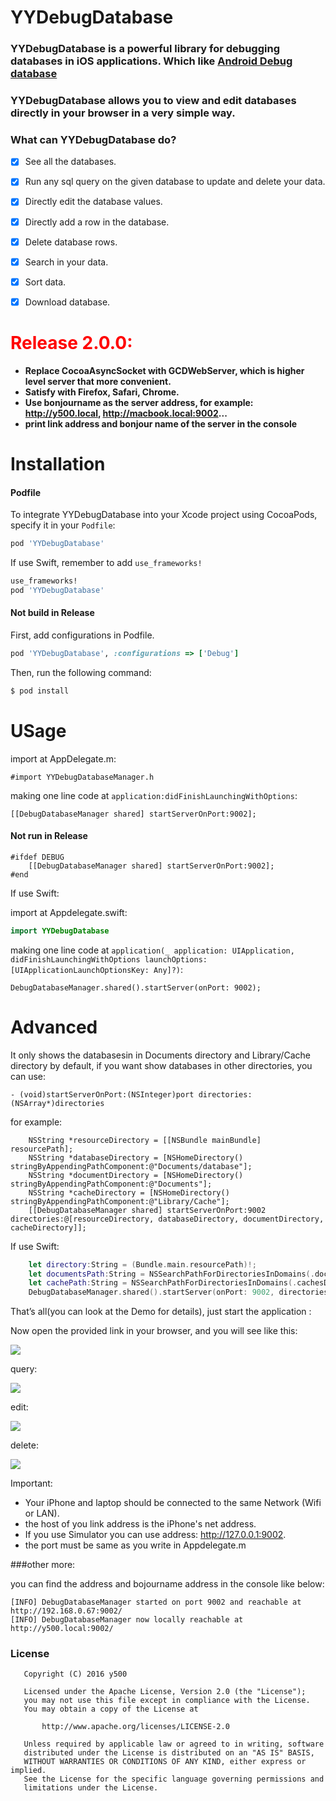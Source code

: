 # YYDebugDatabase

### YYDebugDatabase is a powerful library for debugging databases in iOS applications. Which like [Android Debug database](https://github.com/amitshekhariitbhu/Android-Debug-Database)

### YYDebugDatabase allows you to view and edit databases directly in your browser in a very simple way.

### What can YYDebugDatabase do?
- [x] See all the databases.
- [x] Run any sql query on the given database to update and delete your data.
- [x] Directly edit the database values.
- [x] Directly add a row in the database.
- [x] Delete database rows.
- [x] Search in your data.
- [x] Sort data.
- [x] Download database.


# <span style="color:red">Release 2.0.0:</span>
* **Replace CocoaAsyncSocket with GCDWebServer, which is higher level server that more convenient.**
* **Satisfy with Firefox, Safari, Chrome.**
* **Use bonjourname as the server address, for example: http://y500.local, http://macbook.local:9002...**
* **print link address and bonjour name of the server in the console**


# Installation

#### Podfile

To integrate YYDebugDatabase into your Xcode project using CocoaPods, specify it in your `Podfile`:

```ruby
pod 'YYDebugDatabase'
```

If use Swift, remember to add `use_frameworks!`

```ruby
use_frameworks!
pod 'YYDebugDatabase'
```

#### Not build in Release

First, add configurations in Podfile.

```ruby
pod 'YYDebugDatabase', :configurations => ['Debug']
```


Then, run the following command:

```bash
$ pod install
```

# USage

import at AppDelegate.m:

```objc
#import YYDebugDatabaseManager.h
```

making one line code at `application:didFinishLaunchingWithOptions`:

```objc
[[DebugDatabaseManager shared] startServerOnPort:9002];
```
#### Not run in Release

```objc
#ifdef DEBUG
	[[DebugDatabaseManager shared] startServerOnPort:9002];
#end
```

If use Swift:

import at Appdelegate.swift:

```swift
import YYDebugDatabase
```
making one line code at `application(_ application: UIApplication, didFinishLaunchingWithOptions launchOptions: [UIApplicationLaunchOptionsKey: Any]?)`:

```Swift:
DebugDatabaseManager.shared().startServer(onPort: 9002);
```

# Advanced

It only shows the databasesin in Documents directory and Library/Cache directory by default, if you want show databases in other directories, you can use:

```objc
- (void)startServerOnPort:(NSInteger)port directories:(NSArray*)directories
```
for example:

```objc
    NSString *resourceDirectory = [[NSBundle mainBundle] resourcePath];
    NSString *databaseDirectory = [NSHomeDirectory() stringByAppendingPathComponent:@"Documents/database"];
    NSString *documentDirectory = [NSHomeDirectory() stringByAppendingPathComponent:@"Documents"];
    NSString *cacheDirectory = [NSHomeDirectory() stringByAppendingPathComponent:@"Library/Cache"];
    [[DebugDatabaseManager shared] startServerOnPort:9002 directories:@[resourceDirectory, databaseDirectory, documentDirectory, cacheDirectory]];
```
If use Swift:

```swift
    let directory:String = (Bundle.main.resourcePath)!;
    let documentsPath:String = NSSearchPathForDirectoriesInDomains(.documentDirectory, .userDomainMask, true)[0]
    let cachePath:String = NSSearchPathForDirectoriesInDomains(.cachesDirectory, .userDomainMask, true)[0]
    DebugDatabaseManager.shared().startServer(onPort: 9002, directories: [directory, documentsPath, cachePath]);
```

That’s all(you can look at the Demo for details), just start the application :

Now open the provided link in your browser, and you will see like this:

![](http://noti.qiniudn.com/693916a699a78a1c01da2d93126c0ed71.png)

query:

![](http://noti.qiniudn.com/21dd97948e85cf928751ef6d2b7d92662.png)

edit:

![](http://noti.qiniudn.com/b081fa0e1842a05c23321d08f7cec6683.png)

delete:

![](http://noti.qiniudn.com/d0c7cb82ae6aadf790dc57da6c6e888f4.png)


Important:
- Your iPhone and laptop should be connected to the same Network (Wifi or LAN).
- the host of you link address is the iPhone's net address.
- If you use Simulator you can use address: http://127.0.0.1:9002.
- the port must be same as you write in Appdelegate.m

###other more:

you can find the address and bojourname address in the console like below:
```
[INFO] DebugDatabaseManager started on port 9002 and reachable at http://192.168.0.67:9002/
[INFO] DebugDatabaseManager now locally reachable at http://y500.local:9002/
```


### License
```
   Copyright (C) 2016 y500

   Licensed under the Apache License, Version 2.0 (the "License");
   you may not use this file except in compliance with the License.
   You may obtain a copy of the License at

       http://www.apache.org/licenses/LICENSE-2.0

   Unless required by applicable law or agreed to in writing, software
   distributed under the License is distributed on an "AS IS" BASIS,
   WITHOUT WARRANTIES OR CONDITIONS OF ANY KIND, either express or implied.
   See the License for the specific language governing permissions and
   limitations under the License.
```

